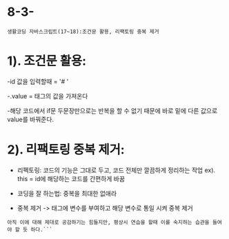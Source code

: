 # 8-3-
```생활코딩 자바스크립트(17~18):조건문 활용, 리팩토링 중복 제거```

# 1). 조건문 활용:

  -id 값을 입력할때 = '# '

  -.value = 태그의 값을 가져온다


  -해당 코드에서 if문 두문장만으로는 반복을 할 수 없기 때문에 바로 밑에 다른 값으로 value를 바꿔준다.


# 2). 리팩토링 중복 제거:

  - 리펙토링: 코드의 기능은 그대로 두고, 코드 전체만 깔끔하게 정리하는 작업 
                 ex). this = id에 해당하는 코드를 간편하게 바꿈

  - 코딩을 잘 하는법: 중복을 최대한 없애라

  - 중복 제거 -> 태그에 변수를 부여하고 해당 변수로 통일 시켜 중복 제거 


```학습후기: 코딩의 핵심은 중복을 최대한 없애는 것이라는 것을 처음 알게 되었다. 복잡한 코드는 작업을 하는데 불편함을 주기 때문에 이를 this를 이용하거나 태그에 변수를 부여하여 간편화 한다고 한다. 
아직 이에 대해 제대로 공감하기는 힘들지만, 평상시 연습을 할때 이를 숙지하는 습관을 들여야 할 듯 하다.```